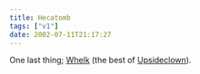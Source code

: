```yaml
---
title: Hecatomb
tags: ["v1"]
date: 2002-07-11T21:17:27
---
```


One last thing; [Whelk][1] (the best of [Upsideclown][2]).

[1]: http://iam.upsideclown.com/whelk/ "Whelk: The Best of Upsideclown on real dead tree."
[2]: http://iam.upsideclown.com/ "Upsideclown"
